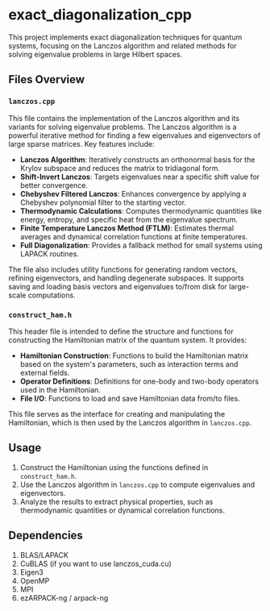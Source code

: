 # exact_diagonalization_cpp

This project implements exact diagonalization techniques for quantum systems, focusing on the Lanczos algorithm and related methods for solving eigenvalue problems in large Hilbert spaces.

## Files Overview

### `lanczos.cpp`
This file contains the implementation of the Lanczos algorithm and its variants for solving eigenvalue problems. The Lanczos algorithm is a powerful iterative method for finding a few eigenvalues and eigenvectors of large sparse matrices. Key features include:

- **Lanczos Algorithm**: Iteratively constructs an orthonormal basis for the Krylov subspace and reduces the matrix to tridiagonal form.
- **Shift-Invert Lanczos**: Targets eigenvalues near a specific shift value for better convergence.
- **Chebyshev Filtered Lanczos**: Enhances convergence by applying a Chebyshev polynomial filter to the starting vector.
- **Thermodynamic Calculations**: Computes thermodynamic quantities like energy, entropy, and specific heat from the eigenvalue spectrum.
- **Finite Temperature Lanczos Method (FTLM)**: Estimates thermal averages and dynamical correlation functions at finite temperatures.
- **Full Diagonalization**: Provides a fallback method for small systems using LAPACK routines.

The file also includes utility functions for generating random vectors, refining eigenvectors, and handling degenerate subspaces. It supports saving and loading basis vectors and eigenvalues to/from disk for large-scale computations.

### `construct_ham.h`
This header file is intended to define the structure and functions for constructing the Hamiltonian matrix of the quantum system. It provides:

- **Hamiltonian Construction**: Functions to build the Hamiltonian matrix based on the system's parameters, such as interaction terms and external fields.
- **Operator Definitions**: Definitions for one-body and two-body operators used in the Hamiltonian.
- **File I/O**: Functions to load and save Hamiltonian data from/to files.

This file serves as the interface for creating and manipulating the Hamiltonian, which is then used by the Lanczos algorithm in `lanczos.cpp`.

## Usage
1. Construct the Hamiltonian using the functions defined in `construct_ham.h`.
2. Use the Lanczos algorithm in `lanczos.cpp` to compute eigenvalues and eigenvectors.
3. Analyze the results to extract physical properties, such as thermodynamic quantities or dynamical correlation functions.


## Dependencies
1. BLAS/LAPACK
2. CuBLAS (if you want to use lanczos_cuda.cu)
3. Eigen3
4. OpenMP
5. MPI
6. ezARPACK-ng / arpack-ng